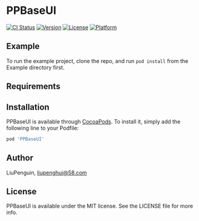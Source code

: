 # PPBaseUI

[![CI Status](https://img.shields.io/travis/LiuPenguin/PPBaseUI.svg?style=flat)](https://travis-ci.org/LiuPenguin/PPBaseUI)
[![Version](https://img.shields.io/cocoapods/v/PPBaseUI.svg?style=flat)](https://cocoapods.org/pods/PPBaseUI)
[![License](https://img.shields.io/cocoapods/l/PPBaseUI.svg?style=flat)](https://cocoapods.org/pods/PPBaseUI)
[![Platform](https://img.shields.io/cocoapods/p/PPBaseUI.svg?style=flat)](https://cocoapods.org/pods/PPBaseUI)

## Example

To run the example project, clone the repo, and run `pod install` from the Example directory first.

## Requirements

## Installation

PPBaseUI is available through [CocoaPods](https://cocoapods.org). To install
it, simply add the following line to your Podfile:

```ruby
pod 'PPBaseUI'
```

## Author

LiuPenguin, liupenghui@58.com

## License

PPBaseUI is available under the MIT license. See the LICENSE file for more info.
